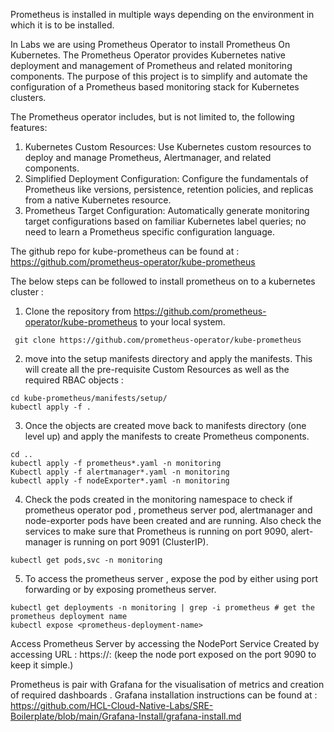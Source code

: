 Prometheus is installed in multiple ways depending on the environment in which it is to be installed.

In Labs we are using Prometheus Operator to install Prometheus On Kubernetes. The Prometheus Operator provides Kubernetes native deployment and management of Prometheus and related monitoring components. The purpose of this project is to simplify and automate the configuration of a Prometheus based monitoring stack for Kubernetes clusters.

The Prometheus operator includes, but is not limited to, the following features:

1. Kubernetes Custom Resources: Use Kubernetes custom resources to deploy and manage Prometheus, Alertmanager, and related components.
2. Simplified Deployment Configuration: Configure the fundamentals of Prometheus like versions, persistence, retention policies, and replicas from a native Kubernetes resource.
3. Prometheus Target Configuration: Automatically generate monitoring target configurations based on familiar Kubernetes label queries; no need to learn a Prometheus specific configuration language.

The github repo for kube-prometheus can be found at : https://github.com/prometheus-operator/kube-prometheus 

The below steps can be followed to install prometheus on to a kubernetes cluster :

1. Clone the repository from https://github.com/prometheus-operator/kube-prometheus to your local system. 

`` git clone https://github.com/prometheus-operator/kube-prometheus``

2. move into the setup manifests directory and apply the manifests. This will create all the pre-requisite Custom Resources as well as the required RBAC objects :

```
cd kube-prometheus/manifests/setup/
kubectl apply -f .
```
3. Once the objects are created move back to manifests directory (one level up) and apply the manifests to create Prometheus components. 

```
cd ..
kubectl apply -f prometheus*.yaml -n monitoring
Kubectl apply -f alertmanager*.yaml -n monitoring
kubectl apply -f nodeExporter*.yaml -n monitoring
```
4. Check the pods created in the monitoring namespace to check if prometheus operator pod , prometheus server pod, alertmanager and node-exporter pods have been created and are running. Also check the services to make sure that Prometheus is running on port 9090, alert-manager is running on port 9091 (ClusterIP). 

```
kubectl get pods,svc -n monitoring
```

5. To access the prometheus server , expose the pod by either using port forwarding or by exposing prometheus server.

```
kubectl get deployments -n monitoring | grep -i prometheus # get the prometheus deployment name 
kubectl expose <prometheus-deployment-name>
```
Access Prometheus Server by accessing the NodePort Service Created by accessing URL : https://<Node-Name>:<Port> (keep the node port exposed on the port 9090 to keep it simple.)
  
Prometheus is pair with Grafana for the visualisation of metrics and creation of required dashboards . Grafana installation instructions can be found at : https://github.com/HCL-Cloud-Native-Labs/SRE-Boilerplate/blob/main/Grafana-Install/grafana-install.md 

